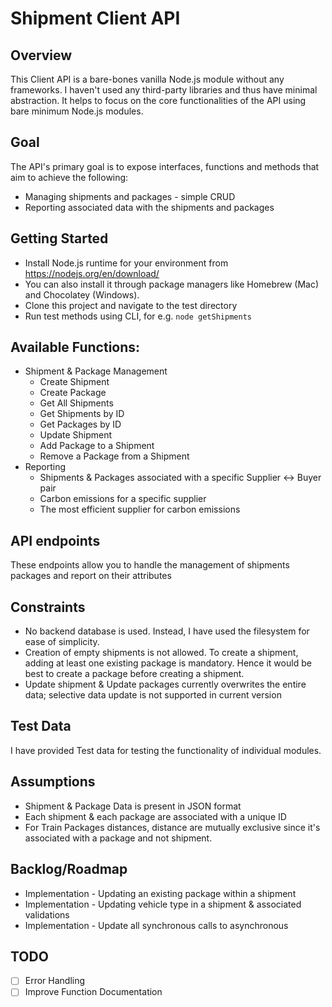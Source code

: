 # Shipment Client API

## Overview
This Client API is a bare-bones vanilla Node.js module without any frameworks. I haven't used any third-party libraries and thus have minimal abstraction. It helps to focus on the core functionalities of the API using bare minimum Node.js modules. 

## Goal
The API's primary goal is to expose interfaces, functions and methods that aim to achieve the following:
* Managing shipments and packages - simple CRUD
* Reporting associated data with the shipments and packages

## Getting Started
- Install Node.js runtime for your environment from https://nodejs.org/en/download/
- You can also install it through package managers like Homebrew (Mac) and Chocolatey (Windows).
- Clone this project and navigate to the test directory
- Run test methods using CLI, for e.g. ```node getShipments```

## Available Functions:
- Shipment & Package Management
  - Create Shipment
  - Create Package
  - Get All Shipments
  - Get Shipments by ID
  - Get Packages by ID
  - Update Shipment
  - Add Package to a Shipment
  - Remove a Package from a Shipment
- Reporting
  - Shipments & Packages associated with a specific Supplier <-> Buyer pair
  - Carbon emissions for a specific supplier
  - The most efficient supplier for carbon emissions

## API endpoints 
These endpoints allow you to handle the management of shipments packages and report on their attributes 

## Constraints
- No backend database is used. Instead, I have used the filesystem for ease of simplicity.
- Creation of empty shipments is not allowed. To create a shipment, adding at least one existing package is mandatory. Hence it would be best to create a package before creating a shipment.
- Update shipment & Update packages currently overwrites the entire data; selective data update is not supported in current version

## Test Data
I have provided Test data for testing the functionality of individual modules.

## Assumptions
- Shipment & Package Data is present in JSON format
- Each shipment & each package are associated with a unique ID
- For Train Packages distances, distance are mutually exclusive since it's associated with a package and not shipment.

## Backlog/Roadmap
- Implementation - Updating an existing package within a shipment
- Implementation - Updating vehicle type in a shipment & associated validations 
- Implementation - Update all synchronous calls to asynchronous

## TODO
- [ ] Error Handling
- [ ] Improve Function Documentation